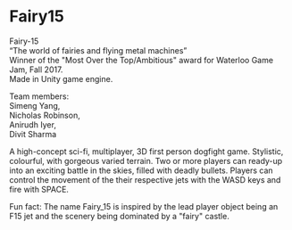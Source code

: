 # Fairy15

Fairy-15  
“The world of fairies and flying metal machines”  
Winner of the "Most Over the Top/Ambitious" award for Waterloo Game Jam, Fall 2017.  
Made in Unity game engine.

Team members:  
Simeng Yang,   
Nicholas Robinson,   
Anirudh Iyer,   
Divit Sharma  

A high-concept sci-fi, multiplayer, 3D first person dogfight game. 
Stylistic, colourful, with gorgeous varied terrain. Two or more players can ready-up into an exciting battle in the skies, filled with deadly bullets. Players can control the movement of the their respective jets with the WASD keys and fire with SPACE. 

Fun fact: The name Fairy_15 is inspired by the lead player object being an F15 jet and the scenery being dominated by a "fairy" castle.
